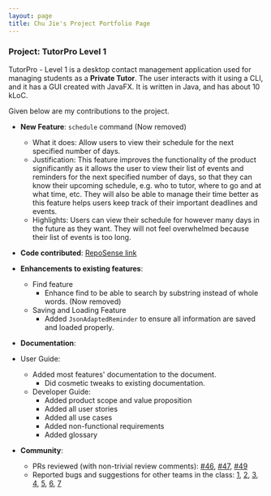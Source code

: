 ```yaml
---
layout: page
title: Chu Jie's Project Portfolio Page
---
```


### Project: TutorPro Level 1

TutorPro - Level 1 is a desktop contact management application used for managing students as a **Private Tutor**. The user interacts with it using a CLI, and it has a GUI created with JavaFX. It is written in Java, and has about 10 kLoC.

Given below are my contributions to the project.

* **New Feature**: `schedule` command (Now removed)
  * What it does: Allow users to view their schedule for the next specified number of days.
  * Justification: This feature improves the functionality of the product significantly as it allows the user to view their list of events and reminders for the next specified number of days, so that they can know their upcoming schedule, e.g. who to tutor, where to go and at what time, etc.
    They will also be able to manage their time better as this feature helps users keep track of their important deadlines and events.
  * Highlights: Users can view their schedule for however many days in the future as they want. They will not feel overwhelmed because their list of events is too long.
* **Code contributed**: [RepoSense link](https://nus-cs2103-ay2324s2.github.io/tp-dashboard/?search=tamagochuuu&sort=groupTitle&sortWithin=title&timeframe=commit&mergegroup=&groupSelect=groupByAuthors&breakdown=true&checkedFileTypes=docs~functional-code~test-code~other&since=2024-02-23&tabOpen=true&tabType=authorship&tabAuthor=tamagochuuu&tabRepo=AY2324S2-CS2103T-F12-3%2Ftp%5Bmaster%5D&authorshipIsMergeGroup=false&authorshipFileTypes=docs~functional-code~test-code&authorshipIsBinaryFileTypeChecked=false&authorshipIsIgnoredFilesChecked=false)

* **Enhancements to existing features**:

  * Find feature
    * Enhance find to be able to search by substring instead of whole words. (Now removed)
  * Saving and Loading Feature
    * Added `JsonAdaptedReminder` to ensure all information are saved and loaded properly.

* **Documentation**:


* User Guide:
  * Added most features' documentation to the document.
    * Did cosmetic tweaks to existing documentation.
  * Developer Guide:
    * Added product scope and value proposition
    * Added all user stories
    * Added all use cases
    * Added non-functional requirements
    * Added glossary

* **Community**:

  * PRs reviewed (with non-trivial review comments): [#46](https://github.com/AY2324S2-CS2103T-F12-3/tp/pull/46), [#47](https://github.com/AY2324S2-CS2103T-F12-3/tp/pull/47), [#49](https://github.com/AY2324S2-CS2103T-F12-3/tp/pull/49)
  * Reported bugs and suggestions for other teams in the class: [1](https://github.com/tamagochuuu/ped/issues/1), [2](https://github.com/tamagochuuu/ped/issues/2), [3](https://github.com/tamagochuuu/ped/issues/3), [4](https://github.com/tamagochuuu/ped/issues/4), [5](https://github.com/tamagochuuu/ped/issues/5), [6](https://github.com/tamagochuuu/ped/issues/6), [7](https://github.com/tamagochuuu/ped/issues/7)
